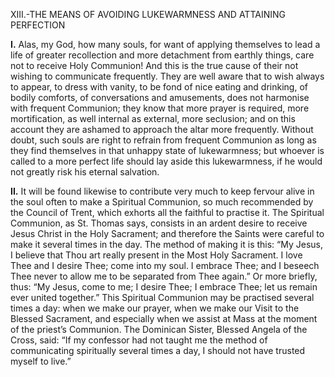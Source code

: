 
XIII.-THE MEANS OF AVOIDING LUKEWARMNESS AND ATTAINING PERFECTION

**I\.** Alas, my God, how many souls, for want of applying themselves to lead a life of greater recollection and more detachment from earthly things, care not to receive Holy Communion! And this is the true cause of their not wishing to communicate frequently. They are well aware that to wish always to appear, to dress with vanity, to be fond of nice eating and drinking, of bodily comforts, of conversations and amusements, does not harmonise with frequent Communion; they know that more prayer is required, more mortification, as well internal as external, more seclusion; and on this account they are ashamed to approach the altar more frequently. Without doubt, such souls are right to refrain from frequent Communion as long as they find themselves in that unhappy state of lukewarmness; but whoever is called to a more perfect life should lay aside this lukewarmness, if he would not greatly risk his eternal salvation.

**II\.** It will be found likewise to contribute very much to keep fervour alive in the soul often to make a Spiritual Communion, so much recommended by the Council of Trent, which exhorts all the faithful to practise it. The Spiritual Communion, as St. Thomas says, consists in an ardent desire to receive Jesus Christ in the Holy Sacrament; and therefore the Saints were careful to make it several times in the day. The method of making it is this: “My Jesus, I believe that Thou art really present in the Most Holy Sacrament. I love Thee and I desire Thee; come into my soul. I embrace Thee; and I beseech Thee never to allow me to be separated from Thee again.” Or more briefly, thus: “My Jesus, come to me; I desire Thee; I embrace Thee; let us remain ever united together.” This Spiritual Communion may be practised several times a day: when we make our prayer, when we make our Visit to the Blessed Sacrament, and especially when we assist at Mass at the moment of the priest’s Communion. The Dominican Sister, Blessed Angela of the Cross, said: “If my confessor had not taught me the method of communicating spiritually several times a day, I should not have trusted myself to live.”


